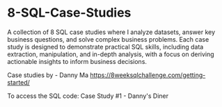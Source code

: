 # 8-SQL-Case-Studies
A collection of 8 SQL case studies where I analyze datasets, answer key business questions, and solve complex business problems. Each case study is designed to demonstrate practical SQL skills, including data extraction, manipulation, and in-depth analysis, with a focus on deriving actionable insights to inform business decisions.

Case studies by - Danny Ma 
https://8weeksqlchallenge.com/getting-started/

To access the SQL code:
Case Study #1 - Danny's Diner
